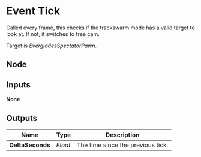 # Event Tick
Called every frame, this checks if the trackswarm mode has a valid target to look at.
If not, it switches to free cam.  

Target is *EvergladesSpectatorPawn*.  

## Node

## Inputs
**None**

## Outputs
|Name               |Type   |Description                        |
|-------------------|-------|-----------------------------------|
|**DeltaSeconds**   |*Float*|The time since the previous tick.  |
